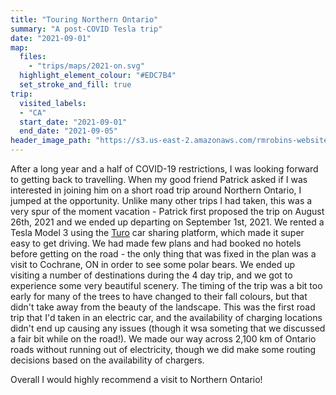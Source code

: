 ```yaml
---
title: "Touring Northern Ontario"
summary: "A post-COVID Tesla trip"
date: "2021-09-01"
map:
  files:
    - "trips/maps/2021-on.svg"
  highlight_element_colour: "#EDC7B4"
  set_stroke_and_fill: true
trip:
  visited_labels:
  - "CA"
  start_date: "2021-09-01"
  end_date: "2021-09-05"
header_image_path: "https://s3.us-east-2.amazonaws.com/rmrobins-website-photos/2021-09-northern-ontario/DSC_0911.jpg"
---
```


After a long year and a half of COVID-19 restrictions, I was looking forward to getting back to travelling. When my good friend Patrick asked if I was interested in joining him on a short road trip around Northern Ontario, I jumped at the opportunity. Unlike many other trips I had taken, this was a very spur of the moment vacation - Patrick first proposed the trip on August 26th, 2021 and we ended up departing on September 1st, 2021. We rented a Tesla Model 3 using the [Turo](https://turo.com/ca/en) car sharing platform, which made it super easy to get driving. We had made few plans and had booked no hotels before getting on the road - the only thing that was fixed in the plan was a visit to Cochrane, ON in order to see some polar bears. We ended up visiting a number of destinations during the 4 day trip, and we got to experience some very beautiful scenery. The timing of the trip was a bit too early for many of the trees to have changed to their fall colours, but that didn't take away from the beauty of the landscape. This was the first road trip that I'd taken in an electric car, and the availability of charging locations didn't end up causing any issues (though it wsa someting that we discussed a fair bit while on the road!). We made our way across 2,100 km of Ontario roads without running out of electricity, though we did make some routing decisions based on the availability of chargers.

Overall I would highly recommend a visit to Northern Ontario!
